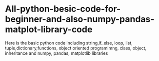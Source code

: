 # All-python-besic-code-for-beginner-and-also-numpy-pandas-matplot-library-code
Here is the basic python code including string,if..else, loop, list, tuple,dictionary,functions, object oriented programimng, class, object, inheritance and numpy, pandas, matplotlib libraries  
